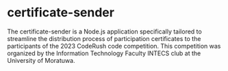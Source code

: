 # certificate-sender
The certificate-sender is a Node.js application specifically tailored to streamline the distribution process of participation certificates to the participants of the 2023 CodeRush code competition. This competition was organized by the Information Technology Faculty INTECS club at the University of Moratuwa.

